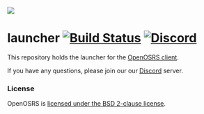 ![](https://i.imgur.com/0D5106S.png)
# launcher [![Build Status](https://github.com/open-osrs/launcher/workflows/OpenOSRS%20-%20CI%20(push)/badge.svg)](https://github.com/open-osrs/launcher/actions?query=workflow%3A%22OpenOSRS+-+CI+%28push%29%22) [![Discord](https://img.shields.io/discord/1351292737499955210.svg?logo=discord&label=Elder%20Discord&style=for-the-badge&color=gold&logoColor=white)](https://discord.gg/w8PSxcVsAc)

This repository holds the launcher for the [OpenOSRS client](https://github.com/open-osrs/runelite).

If you have any questions, please join our our [Discord](https://discord.gg/openosrs) server.

### License

OpenOSRS is [licensed under the BSD 2-clause license](https://github.com/open-osrs/launcher/blob/master/LICENSE).
